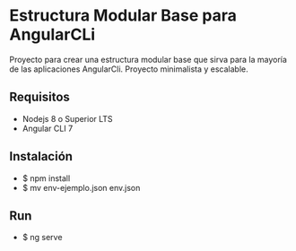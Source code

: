 # Estructura Modular Base para AngularCLi
Proyecto para crear una estructura modular base que sirva para la mayoría de las aplicaciones AngularCli.
Proyecto minimalista y escalable.

## Requisitos

- Nodejs 8 o Superior LTS
- Angular CLI 7

## Instalación

- $ npm install
- $ mv env-ejemplo.json env.json

## Run
- $ ng serve